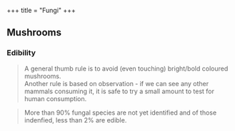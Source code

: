 +++
title = "Fungi"
+++

## Mushrooms
### Edibility
> A general thumb rule is to avoid (even touching) bright/bold coloured mushrooms.  
> Another rule is based on observation - if we can see any other mammals consuming it, it is safe to try a small amount to test for human consumption.

> More than 90% fungal species are not yet identified and of those indenfied, less than 2% are edible.
